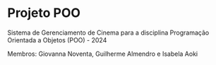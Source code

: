 # Projeto POO
<p>Sistema de Gerenciamento de Cinema para a disciplina Programação Orientada a Objetos (POO) - 2024</p>
<p>Membros: Giovanna Noventa, Guilherme Almendro e Isabela Aoki</p>
